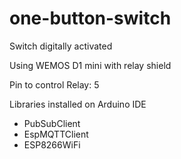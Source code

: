 # one-button-switch
Switch digitally activated

Using WEMOS D1 mini with relay shield

Pin to control Relay: 5


Libraries installed on Arduino IDE
- PubSubClient
- EspMQTTClient
- ESP8266WiFi
